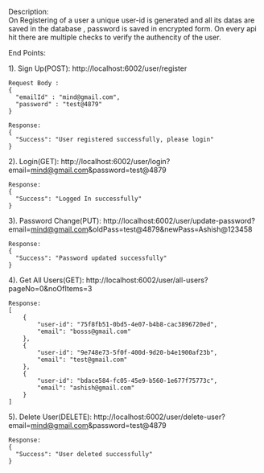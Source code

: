 Description:  
    On Registering of a user a unique user-id is generated and all its datas are saved in the database , password is saved in encrypted form. On every api hit there are multiple checks to verify the authencity of the user.

End Points:

1). Sign Up(POST): http://localhost:6002/user/register
    
    Request Body : 
    {
      "emailId" : "mind@gmail.com",
      "password" : "test@4879"
    }
    
    Response:
    {
      "Success": "User registered successfully, please login"
    }

2). Login(GET): http://localhost:6002/user/login?email=mind@gmail.com&password=test@4879

    Response:
    {
      "Success": "Logged In successfully"
    }

3). Password Change(PUT): http://localhost:6002/user/update-password?email=mind@gmail.com&oldPass=test@4879&newPass=Ashish@123458
    
    Response:
    {
      "Success": "Password updated successfully"
    }

4). Get All Users(GET): http://localhost:6002/user/all-users?pageNo=0&noOfItems=3

    Response:
    [
        {
            "user-id": "75f8fb51-0bd5-4e07-b4b8-cac3896720ed",
            "email": "bosss@gmail.com"
        },
        {
            "user-id": "9e748e73-5f0f-400d-9d20-b4e1900af23b",
            "email": "test@gmail.com"
        },
        {
            "user-id": "bdace584-fc05-45e9-b560-1e677f75773c",
            "email": "ashish@gmail.com"
        }
    ]

5). Delete User(DELETE): http://localhost:6002/user/delete-user?email=mind@gmail.com&password=test@4879 

    Response:
    {
      "Success": "User deleted successfully"
    }
